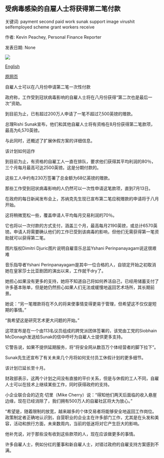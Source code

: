 ## 受病毒感染的自雇人士将获得第二笔付款

关键词: payment second paid work sunak support image virushit selfemployed scheme grant workers receive

作者: Kevin Peachey, Personal Finance Reporter

发表日期: None

![](https://ichef.bbci.co.uk/news/1024/branded_news/94E3/production/_112551183_whatsubject.jpg)

[English](Virus-hit%20self-employed%20to%20receive%20second%20payment.md)

[原网页](https://www.bbc.com/news/business-52850371)

自雇人士可以在八月份申请第二笔一次性付款

政府称，工作受到冠状病毒影响的自雇人士将在八月份获得“第二次也是最后一次”资助。

到目前为止，已有超过200万人申请了一笔不超过7,500英镑的赠款。

总理Rishi Sunak宣布，他们和其他自雇人士将有资格在8月份获得第二笔款项，最高为6,570英镑。

与此同时，还概述了扩展休假方案的详细信息。

该计划如何运作

到目前为止，有资格的自雇工人一直在排队，要求他们获得其平均利润的80％，三个月每月最高可达2500英镑。这是分期付款的。

这些工人中约有230万签署了总金额为68亿英镑的赠款。

那些工作受到冠状病毒影响的人仍然可以一次性申请这笔款项，直到7月13日。

在政府的每日新闻发布会上，苏纳克先生现已宣布第二笔应税赠款的申请将于八月开始。

这将稍微宽松一些，覆盖申请人平均每月交易利润的70％。

它也将以一次付款的方式支付，涵盖三个月，最高每月2190英镑，或总计6570英镑。申请人将需要确认他们的工作已受到该病毒的影响，但他们无需获得第一笔资助就可以获得第二笔。

图片版权Dimitri Djuric图片说明自雇音乐总监Yshani Perinpanayagam说这很艰难

音乐指导者Yshani Perinpanayagam是其中一位合格的人，自锁定开始之初取消她在皇家莎士比亚剧团的演出以来，工作就干dry了。

她担心如果没有更多的支持，她将不知道自己将如何养活自己，已经用储蓄支付了许多基本账单，但是她仍然担心如果人们无法或缓慢地返回艺术场所，其长期前景。

她说：“另一笔赠款将在不久的将来使事情变得更易于管理，但希望这不仅仅是短期的事情。”

“我希望这是研究艺术更大问题的开始。”

这项宣布是在一个由113名议员组成的跨党派团体签署的，该党由工党的Siobhain McDonagh发送给Sunak的信中呼吁为自雇人士提供更多支持。

它警告说，如果不提供延期服务，将“将安全网从数百万个体经营者的脚下拉下”。

Sunak先生还宣布了有关未来几个月将如何支付员工休假计划的更多细节。

该计划已延长至十月。

财政部表示，这两个计划之间没有直接的平价关系，但是与休假的工人不同，自雇人士可以在技术上继续某些工作，同时获得政府的支持。

小企业联合会的迈克·切里（Mike Cherry）说：“得知他们两天后面临的收入悬崖边缘，现在已经消除了，我们拥有500万人的自雇社区将大为放心。”

“希望是，随着限制的放宽，越来越多的个体交易者将能够安全地返回工作岗位。政策制定者正确地认识到，自营职业的企业主在许多部门工作，尤其是在头发和美容，活动和旅行方面，未来数周内，当前的低迷将对它产生巨大的影响。

他补充说，对于那些没有收到这些款项的人，现在应该做更多的事情。

许多自雇人士，例如分红的董事和新自雇人士，对错过政府的自雇支持方案感到不满。
